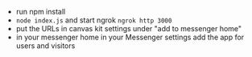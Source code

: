 - run npm install
- `node index.js` and start ngrok `ngrok http 3000`
- put the URLs in canvas kit settings under "add to messenger home"
- in your messenger home in your Messenger settings add the app for users and visitors